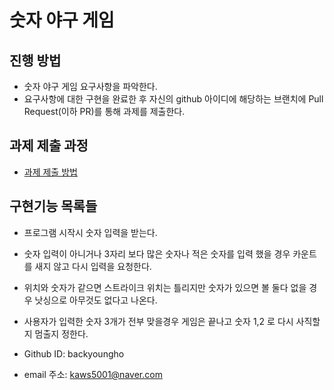# 숫자 야구 게임
## 진행 방법
* 숫자 야구 게임 요구사항을 파악한다.
* 요구사항에 대한 구현을 완료한 후 자신의 github 아이디에 해당하는 브랜치에 Pull Request(이하 PR)를 통해 과제를 제출한다.

## 과제 제출 과정
* [과제 제출 방법](https://github.com/next-step/nextstep-docs/tree/master/precourse)

## 구현기능 목록들
* 프로그램 시작시 숫자 입력을 받는다.
* 숫자 입력이 아니거나 3자리 보다 많은 숫자나 적은 숫자를 입력 했을 경우 카운트를 새지 않고 다시 입력을 요청한다.
* 위치와 숫자가 같으면 스트라이크 위치는 틀리지만 숫자가 있으면 볼 둘다 없을 경우 낫싱으로 아무것도 없다고 나온다.
* 사용자가 입력한 숫자 3개가 전부 맞을경우 게임은 끝나고 숫자 1,2 로 다시 사직할지 멈출지 정한다.
 
 
* Github ID: backyoungho
* email 주소: kaws5001@naver.com

